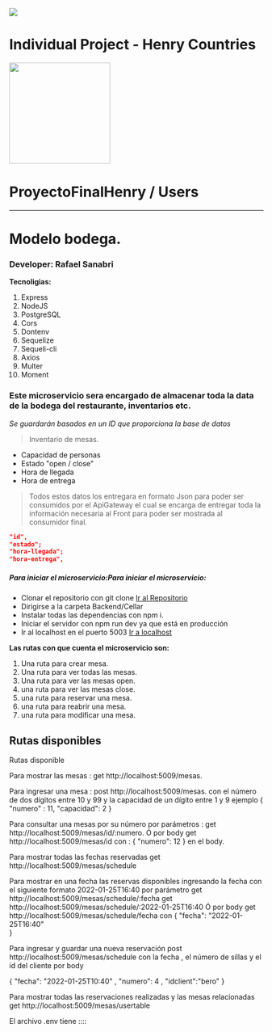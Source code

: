 <p align='left'>
    <img src='https://static.wixstatic.com/media/85087f_0d84cbeaeb824fca8f7ff18d7c9eaafd~mv2.png/v1/fill/w_160,h_30,al_c,q_85,usm_0.66_1.00_0.01/Logo_completo_Color_1PNG.webp' </img>
</p>

# Individual Project - Henry Countries

<p align="left">
  <img height="200" src="./countries.png" />
</p>

# ProyectoFinalHenry / Users

---
# Modelo bodega.
### Developer: Rafael Sanabri

**Tecnoligias:**
1. Express
2. NodeJS
3. PostgreSQL
4. Cors
5. Dontenv
6. Sequelize
7. Sequeli-cli
7. Axios
8. Multer
9. Moment

### Este microservicio sera encargado de almacenar toda la data de la bodega del restaurante, inventarios etc.

*Se guardarán basados en un ID que proporciona la base de datos*

> Inventario de mesas.

* Capacidad de personas
* Estado "open / close"
* Hora de llegada
* Hora de entrega


> Todos estos datos los entregara en formato Json para poder ser consumidos por el ApiGateway el cual se encarga de entregar toda la información necesaria al Front para poder ser mostrada al consumidor final.

```json
"id",
"estado";
"hora-llegada";
"hora-entrega",
```

##### Para iniciar el microservicio:Para iniciar el microservicio:

- Clonar el repositorio con git clone [Ir al Repositorio](http://https://github.com/CarlosGiovannyG/ProyectoFinalHenry/tree/main "Enlace del Repositorio")
- Dirigirse a la carpeta Backend/Cellar
- Instalar todas las dependencias con npm i.
- Iniciar el servidor con npm run dev ya que está en producción
- Ir al localhost en el puerto 5003 [Ir a localhost](http://localhost:5003 "Ir a localhost")

**Las rutas con que cuenta el microservicio son:**
1. Una ruta para crear mesa.
2. Una ruta para ver todas las mesas.
3. Una ruta para ver las mesas open.
4. una ruta para ver las mesas close.
5. una ruta para reservar una mesa.
6. una ruta para reabrir una mesa.
7. una ruta para modificar una mesa.





## Rutas disponibles



Rutas disponible 


Para mostrar las mesas     :     get     http://localhost:5009/mesas.


Para ingresar una mesa     :
    post     http://localhost:5009/mesas.
con el número de dos dígitos entre 10 y 99 y la capacidad de un dígito entre 1 y 9 
ejemplo
{
 "numero" : 11,
 "capacidad": 2
}



Para consultar una mesas por su número por parámetros    : 
get       http://localhost:5009/mesas/id/:numero.
Ó
por body    get    http://localhost:5009/mesas/id
con :
{ 
   "numero": 12 
}
en el body.



Para mostrar todas las fechas reservadas 
  get    http://localhost:5009/mesas/schedule



Para mostrar en una fecha las reservas disponibles ingresando la fecha con el siguiente formato 2022-01-25T16:40 por parámetro 
get    http://localhost:5009/mesas/schedule/:fecha
get    http://localhost:5009/mesas/schedule/:2022-01-25T16:40
   Ó
por body
get    http://localhost:5009/mesas/schedule/fecha
con
 { 
 "fecha": "2022-01-25T16:40"   
}


Para ingresar y guardar una nueva reservación
 post     http://localhost:5009/mesas/schedule 
con la fecha , el número de sillas y el id del cliente por body

{ 
 "fecha": "2022-01-25T10:40" ,
  "numero": 4 ,
  "idclient":"bero"
}


Para mostrar todas las reservaciones realizadas y las mesas relacionadas
get    http://localhost:5009/mesas/usertable




El archivo .env tiene ::::



